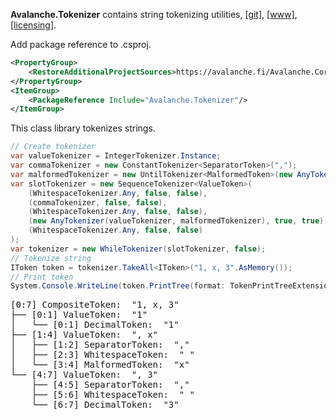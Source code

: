﻿<b>Avalanche.Tokenizer</b> contains string tokenizing utilities,
[[git]](https://github.com/tagcode/Avalanche.Tokenizer/Avalanche.Tokenizer), 
[[www]](https://avalanche.fi/Avalanche.Core/Avalanche.Tokenizer/docs/), 
[[licensing]](https://avalanche.fi/Avalanche.Core/license/index.html).

Add package reference to .csproj.
```xml
<PropertyGroup>
    <RestoreAdditionalProjectSources>https://avalanche.fi/Avalanche.Core/nupkg/index.json</RestoreAdditionalProjectSources>
</PropertyGroup>
<ItemGroup>
    <PackageReference Include="Avalanche.Tokenizer"/>
</ItemGroup>
```

This class library tokenizes strings.

```csharp
// Create tokenizer
var valueTokenizer = IntegerTokenizer.Instance;
var commaTokenizer = new ConstantTokenizer<SeparatorToken>(",");
var malformedTokenizer = new UntilTokenizer<MalformedToken>(new AnyTokenizer(new ConstantTokenizer(","), WhitespaceTokenizer.Any));
var slotTokenizer = new SequenceTokenizer<ValueToken>(
    (WhitespaceTokenizer.Any, false, false),
    (commaTokenizer, false, false),
    (WhitespaceTokenizer.Any, false, false),
    (new AnyTokenizer(valueTokenizer, malformedTokenizer), true, true),
    (WhitespaceTokenizer.Any, false, false)
);
var tokenizer = new WhileTokenizer(slotTokenizer, false);
// Tokenize string
IToken token = tokenizer.TakeAll<IToken>("1, x, 3".AsMemory());
// Print token
System.Console.WriteLine(token.PrintTree(format: TokenPrintTreeExtensions.PrintFormat.DefaultLong));
```

<pre>
[0:7] CompositeToken:  "1, x, 3"
├── [0:1] ValueToken:  "1"
│   └── [0:1] DecimalToken:  "1"
├── [1:4] ValueToken:  ", x"
│   ├── [1:2] SeparatorToken:  ","
│   ├── [2:3] WhitespaceToken:  " "
│   └── [3:4] MalformedToken:  "x"
└── [4:7] ValueToken:  ", 3"
    ├── [4:5] SeparatorToken:  ","
    ├── [5:6] WhitespaceToken:  " "
    └── [6:7] DecimalToken:  "3"
</pre>
